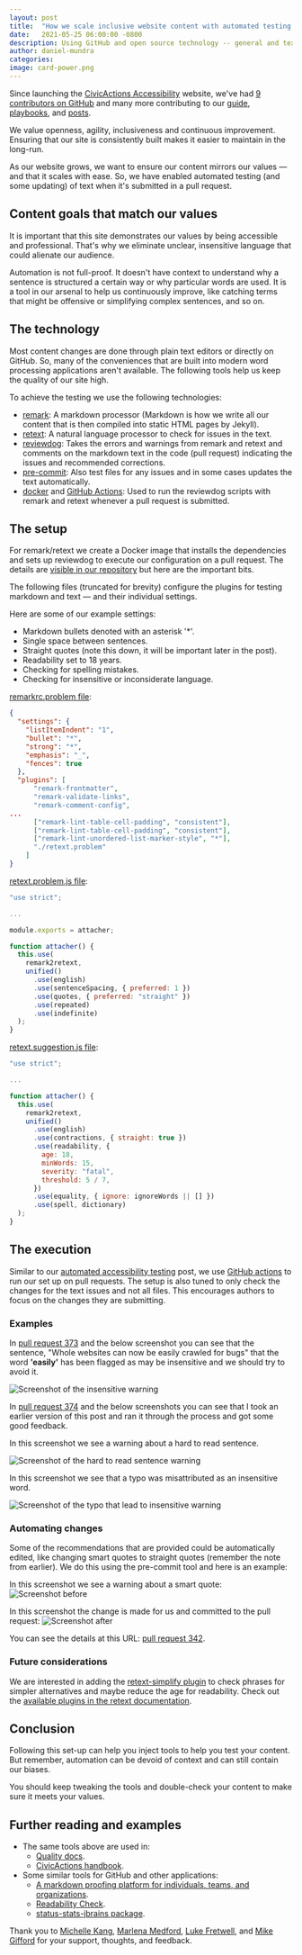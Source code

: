```yaml
---
layout: post
title:  "How we scale inclusive website content with automated testing and open source tools"
date:   2021-05-25 06:00:00 -0800
description: Using GitHub and open source technology -- general and text-specific -- we created a continuous text feedback mechanism to help ensure our content mirrors our values.
author: daniel-mundra
categories: 
image: card-power.png
---
```


Since launching the [CivicActions Accessibility](https://accessibility.civicactions.com/) website, we've had [9 contributors on GitHub](https://github.com/CivicActions/accessibility) and many more contributing to our [guide](/guide), [playbooks](/playbook), and [posts](/news).

We value openness, agility, inclusiveness and continuous improvement. Ensuring that our site is consistently built makes it easier to maintain in the long-run.

As our website grows, we want to ensure our content mirrors our values — and that it scales with ease. So, we have enabled automated testing (and some updating) of text when it's submitted in a pull request.

## Content goals that match our values

It is important that this site demonstrates our values by being accessible and professional. That's why we eliminate unclear, insensitive language that could alienate our audience.

Automation is not full-proof. It doesn't have context to understand why a sentence is structured a certain way or why particular words are used. It is a tool in our arsenal to help us continuously improve, like catching terms that might be offensive or simplifying complex sentences, and so on.

## The technology

Most content changes are done through plain text editors or directly on GitHub. So, many of the conveniences that are built into modern word processing applications aren't available. The following tools help us keep the quality of our site high.

To achieve the testing we use the following technologies:
* [remark](https://github.com/remarkjs/remark): A markdown processor (Markdown is how we write all our content that is then compiled into static HTML pages by Jekyll).
* [retext](https://github.com/retextjs/retext): A natural language processor to check for issues in the text.
* [reviewdog](https://github.com/reviewdog/reviewdog): Takes the errors and warnings from remark and retext and comments on the markdown text in the code (pull request) indicating the issues and recommended corrections.
* [pre-commit](https://pre-commit.com/): Also test files for any issues and in some cases updates the text automatically.
* [docker](https://www.docker.com/) and [GitHub Actions](https://github.com/features/actions): Used to run the reviewdog scripts with remark and retext whenever a pull request is submitted.

## The setup

For remark/retext we create a Docker image that installs the dependencies and sets up reviewdog to execute our configuration on a pull request. The details are [visible in our repository](https://github.com/CivicActions/accessibility/tree/main/lint) but here are the important bits.

The following files (truncated for brevity) configure the plugins for testing markdown and text — and their individual settings. 

Here are some of our example settings:
* Markdown bullets denoted with an asterisk '*'.
* Single space between sentences.
* Straight quotes (note this down, it will be important later in the post).
* Readability set to 18 years.
* Checking for spelling mistakes.
* Checking for insensitive or inconsiderate language.

[remarkrc.problem file](https://github.com/CivicActions/accessibility/blob/main/lint/config/remarkrc.problem):
```json
{
  "settings": {
    "listItemIndent": "1",
    "bullet": "*",
    "strong": "*",
    "emphasis": "_",
    "fences": true
  },
  "plugins": [
      "remark-frontmatter",
      "remark-validate-links",
      "remark-comment-config",
...
      ["remark-lint-table-cell-padding", "consistent"],
      ["remark-lint-table-cell-padding", "consistent"],
      ["remark-lint-unordered-list-marker-style", "*"],
      "./retext.problem"
    ]
}
```

[retext.problem.js file](https://github.com/CivicActions/accessibility/blob/main/lint/config/retext.problem.js):
```javascript
"use strict";

...

module.exports = attacher;

function attacher() {
  this.use(
    remark2retext,
    unified()
      .use(english)
      .use(sentenceSpacing, { preferred: 1 })
      .use(quotes, { preferred: "straight" })
      .use(repeated)
      .use(indefinite)
  );
}
```

[retext.suggestion.js file](https://github.com/CivicActions/accessibility/blob/main/lint/config/retext.suggestion.js):
```javascript
"use strict";

...

function attacher() {
  this.use(
    remark2retext,
    unified()
      .use(english)
      .use(contractions, { straight: true })
      .use(readability, {
        age: 18,
        minWords: 15,
        severity: "fatal",
        threshold: 5 / 7,
      })
      .use(equality, { ignore: ignoreWords || [] })
      .use(spell, dictionary)
  );
}
```

## The execution

Similar to our [automated accessibility testing](/posts/automated-accessibility-testing-leveraging-github-actions-and-pa11y-ci-with-axe) post, we use [GitHub actions](https://github.com/CivicActions/accessibility/blob/main/.github/workflows/reviewdog.yml) to run our set up on pull requests. The setup is also tuned to only check the changes for the text issues and not all files. This encourages authors to focus on the changes they are submitting.

### Examples

In [pull request 373](https://github.com/CivicActions/accessibility/pull/373/files) and the below screenshot you can see that the sentence, "Whole websites can now be easily crawled for bugs" that the word **'easily'** has been flagged as may be insensitive and we should try to avoid it.

![Screenshot of the insensitive warning](/assets/img/insensitive-text-warning.png)

In [pull request 374](https://github.com/CivicActions/accessibility/pull/374/files) and the below screenshots you can see that I took an earlier version of this post and ran it through the process and got some good feedback.

In this screenshot we see a warning about a hard to read sentence.

![Screenshot of the hard to read sentence warning](/assets/img/hard-to-read-sentence-warning.png)

In this screenshot we see that a typo was misattributed as an insensitive word.

![Screenshot of the typo that lead to insensitive warning](/assets/img/typo-lead-to-insensitive-warning.png)

### Automating changes

Some of the recommendations that are provided could be automatically edited, like changing smart quotes to straight quotes (remember the note from earlier). We do this using the pre-commit tool and here is an example:

In this screenshot we see a warning about a smart quote:
![Screenshot before](/assets/img/smart-quote-warning.png)

In this screenshot the change is made for us and committed to the pull request:
![Screenshot after](/assets/img/smark-quote-fix.png)

You can see the details at this URL: [pull request 342](https://github.com/CivicActions/accessibility/pull/342).

### Future considerations

We are interested in adding the [retext-simplify plugin](https://github.com/retextjs/retext-simplify) to check phrases for simpler alternatives and maybe reduce the age for readability. Check out the [available plugins in the retext documentation](https://github.com/retextjs/retext/blob/main/doc/plugins.md).

## Conclusion

Following this set-up can help you inject tools to help you test your content. But remember, automation can be devoid of context and can still contain our biases. 

You should keep tweaking the tools and double-check your content to make sure it meets your values.

## Further reading and examples
* The same tools above are used in:
  * [Quality docs](https://github.com/sparkartgroup/quality-docs/).
  * [CivicActions handbook](https://github.com/CivicActions/handbook).
* Some similar tools for GitHub and other applications:
  * [A markdown proofing platform for individuals, teams, and organizations](https://github.com/ritterim/markdown-proofing).
  * [Readability Check](https://marketplace.visualstudio.com/items?itemName=jemcclin.readabilitycheck).
  * [status-stats-jbrains package](https://atom.io/packages/status-stats-jbrains).

Thank you to [Michelle Kang](/about/people/michelle-kang), [Marlena Medford](https://civicactions.com/team/marlena-medford), [Luke Fretwell](/about/people/luke-fretwell), and [Mike Gifford](/about/people/mike-gifford) for your support, thoughts, and feedback.
